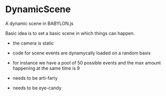 # DynamicScene
A dynamic scene in BABYLON.js

Basic idea is to set a basic scene in which things can happen.
- the camera is static
- code for scene events are dynamycally loaded on a random basis
- for instance we have a pool of 50 possible events
  and the max amount happening at the same time is 9

- needs to be arti-farty
- needs to be eye-candy

  
